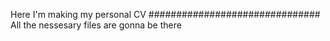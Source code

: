 Here I'm making my personal CV 
###############################
All the nessesary files are gonna be there 
